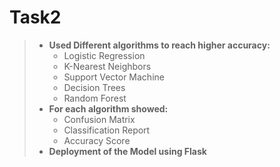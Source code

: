 # Task2
> - **Used Different algorithms to reach higher accuracy:**
>   - Logistic Regression
>   - K-Nearest Neighbors
>   - Support Vector Machine
>   - Decision Trees
>   - Random Forest
> - **For each algorithm showed:**
>   - Confusion Matrix
>   - Classification Report
>   - Accuracy Score
> - **Deployment of the Model using Flask**
